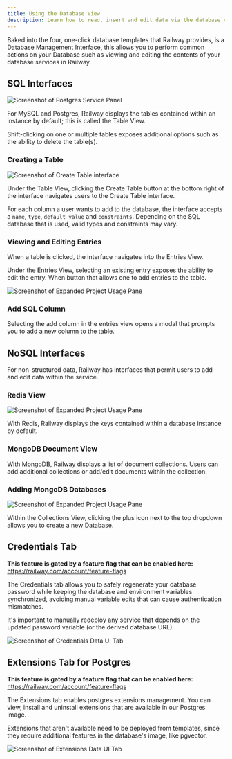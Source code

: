 ```yaml
---
title: Using the Database View
description: Learn how to read, insert and edit data via the database view on Railway.
---
```


Baked into the four, one-click database templates that Railway provides, is a Database Management Interface, this allows you to perform common actions on your Database such as viewing and editing the contents of your database services in Railway.

## SQL Interfaces

<Image src="https://res.cloudinary.com/railway/image/upload/v1701904581/docs/databases/dataTab_vtj7me.png"
alt="Screenshot of Postgres Service Panel"
layout="intrinsic"
width={995} height={528} quality={80} />

For MySQL and Postgres, Railway displays the tables contained within an instance by default; this is called the Table View.

Shift-clicking on one or multiple tables exposes additional options such as the ability to delete the table(s).

### Creating a Table

<Image src="https://res.cloudinary.com/railway/image/upload/v1636426105/docs/table_create_kuvnjg.png"
alt="Screenshot of Create Table interface"
layout="intrinsic"
width={928} height={396} quality={80} />

Under the Table View, clicking the Create Table button at the bottom right of the interface navigates users to the Create Table interface.

For each column a user wants to add to the database, the interface accepts a `name`, `type`, `default_value` and `constraints`. Depending on the SQL database that is used, valid types and constraints may vary.

### Viewing and Editing Entries

When a table is clicked, the interface navigates into the Entries View.

Under the Entries View, selecting an existing entry exposes the ability to edit the entry. When button that allows one to add entries to the table.

<Image src="https://res.cloudinary.com/railway/image/upload/v1636426105/docs/edit_row_tobmdh.png"
alt="Screenshot of Expanded Project Usage Pane"
layout="intrinsic"
width={803} height={457} quality={80} />

### Add SQL Column

Selecting the add column in the entries view opens a modal that prompts you to add a new column to the table.

## NoSQL Interfaces

For non-structured data, Railway has interfaces that permit users to add and edit data within the service.

### Redis View

<Image src="https://res.cloudinary.com/railway/image/upload/v1636426105/docs/redis_view_jna8ho.png"
alt="Screenshot of Expanded Project Usage Pane"
layout="intrinsic"
width={732} height={419} quality={80} />

With Redis, Railway displays the keys contained within a database instance by default.

### MongoDB Document View

With MongoDB, Railway displays a list of document collections. Users can add additional collections or add/edit documents within the collection.

### Adding MongoDB Databases

<Image src="https://res.cloudinary.com/railway/image/upload/v1636424673/docs/add_mongo_db_ujjcgr.png"
alt="Screenshot of Expanded Project Usage Pane"
layout="intrinsic"
width={552} height={516} quality={80} />

Within the Collections View, clicking the plus icon next to the top dropdown allows you to create a new Database.

## Credentials Tab

**This feature is gated by a feature flag that can be enabled here:** <a href="https://railway.com/account/feature-flags" target="_blank">https://railway.com/account/feature-flags</a>

The Credentials tab allows you to safely regenerate your database password while keeping the database and environment variables synchronized, avoiding manual variable edits that can cause authentication mismatches.

It's important to manually redeploy any service that depends on the updated password variable (or the derived database URL).

<Image src="https://res.cloudinary.com/railway/image/upload/v1755557407/Credentials_Tab_b5yskl.png"
alt="Screenshot of Credentials Data UI Tab"
layout="intrinsic"
width={664} height={512} quality={80} />

## Extensions Tab for Postgres

**This feature is gated by a feature flag that can be enabled here:** <a href="https://railway.com/account/feature-flags" target="_blank">https://railway.com/account/feature-flags</a>

The Extensions tab enables postgres extensions management. You can view, install and uninstall extensions that are available in our Postgres image.

Extensions that aren't available need to be deployed from templates, since they require additional features in the database's image, like pgvector.

<Image src="https://res.cloudinary.com/railway/image/upload/v1755557246/Extensions_Tab_mitg4p.png"
alt="Screenshot of Extensions Data UI Tab"
layout="intrinsic"
width={660} height={512} quality={80} />
